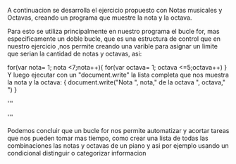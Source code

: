 A continuacion se desarrolla el ejercicio propuesto con Notas musicales y Octavas, creando un programa que muestre
la nota y la octava.

Para esto se utiliza principalmente en nuestro programa el bucle for, mas especificamente un doble bucle, que es
una estructura de control que en nuestro ejercicio ,nos permite creando una varible para asignar un limite que
serian la cantidad de notas y octavas, asi:

for(var nota= 1; nota <7;nota++){
   for(var octava= 1; octava <=5;octava++)
}
Y luego ejecutar con un "document.write" la lista completa que nos muestra
la nota y la octava:
{
    document.write("Nota ", nota," de la octava ", octava,"<br>")
   }

'''
<script>
    /*PROGRAMA NOTAS MUSICALES
    v.01 Daniel Calve Pardo
    Este programa muestra combinaciones posibles de octavas y notas*/


for(var nota= 1; nota <7;nota++){
   for(var octava= 1; octava <=5;octava++){
    document.write("Nota ", nota," de la octava ", octava,"<br>")
   }
}


</script>

'''

Podemos concluir que un bucle for nos permite automatizar y acortar tareas que nos pueden tomar mas tiempo, como crear una lista
de todas las combinaciones las notas y octavas de un piano y asi por ejemplo usando un condicional distinguir o categorizar informacion



